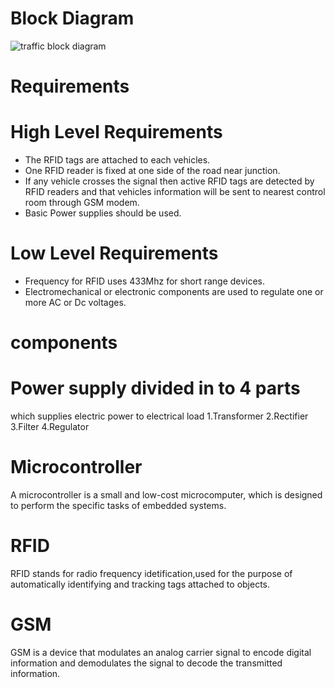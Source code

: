 # Block Diagram

![traffic block diagram](https://user-images.githubusercontent.com/46984887/154838598-f999b062-6292-493c-a46b-23e801d23477.jpeg)

# Requirements

# High Level Requirements

* The RFID tags are attached to each vehicles.
* One RFID reader is fixed at one side of the road near junction.
* If any vehicle crosses the signal then active RFID tags are detected by RFID readers and that vehicles information will be sent to nearest control room through GSM modem.
* Basic Power supplies should be used.

# Low Level Requirements

* Frequency for RFID uses 433Mhz for short range devices.
*  Electromechanical or electronic components are used to regulate one or more AC or Dc voltages.



# components

# Power supply divided in to 4 parts

which supplies electric power to electrical load
1.Transformer
2.Rectifier
3.Filter
4.Regulator

# Microcontroller

A microcontroller is a small and low-cost microcomputer, which is designed to perform the specific tasks of embedded systems.

# RFID

RFID stands for radio frequency idetification,used for the purpose of automatically identifying and tracking tags attached to objects.

# GSM

GSM is a device that modulates an analog carrier signal to encode digital information and demodulates the signal to decode the transmitted information. 
